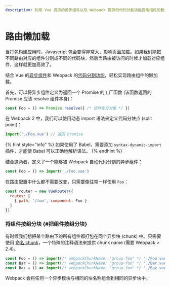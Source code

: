 ```yaml
---
description: 利用 Vue 提供的异步组件以及 Webpack 提供的代码分割功能提高组件加载效率
---
```


# 路由懒加载

当打包构建应用时，Javascript 包会变得非常大，影响页面加载。如果我们能把不同路由对应的组件分割成不同的代码块，然后当路由被访问的时候才加载对应组件，这样就更加高效了。

结合 Vue 的[异步组件](https://cn.vuejs.org/guide/components.html#%E5%BC%82%E6%AD%A5%E7%BB%84%E4%BB%B6)和 Webpack 的[代码分割功能](https://doc.webpack-china.org/guides/code-splitting-async/#require-ensure-/)，轻松实现路由组件的懒加载。

首先，可以将异步组件定义为返回一个 Promise 的工厂函数 \(该函数返回的 Promise 应该 resolve 组件本身\)：

```javascript
const Foo = () => Promise.resolve({ /* 组件定义对象 */ })
```

在 Webpack 2 中，我们可以使用动态 import 语法来定义代码分块点 \(split point\)：

```javascript
import('./Foo.vue') // 返回 Promise
```

{% hint style="info" %}
如果使用了 Babel，需要添加 `syntax-dynamic-import` 插件，才能使 Babel 可以正确地解析语法。
{% endhint %}

结合这两者，定义了一个能够被 Webpack 自动代码分割的异步组件：

```javascript
const Foo = () => import('./Foo.vue')
```

在路由配置中什么都不需要改变，只需要像往常一样使用 `Foo`：

```javascript
const router = new VueRouter({
  routes: [
    { path: '/foo', component: Foo }
  ]
})
```

### 将组件按组分块 {#把组件按组分块}

有时候我们想把某个路由下的所有组件都打包在同个异步块 \(chunk\) 中。只需要使用 [命名 chunk](https://webpack.js.org/guides/code-splitting-require/#chunkname)，一个特殊的注释语法来提供 chunk name \(需要 Webpack &gt; 2.4\)。

```javascript
const Foo = () => import(/* webpackChunkName: "group-foo" */ './Foo.vue')
const Bar = () => import(/* webpackChunkName: "group-foo" */ './Bar.vue')
const Baz = () => import(/* webpackChunkName: "group-foo" */ './Baz.vue')
```

Webpack 会将任何一个异步模块与相同的块名称组合到相同的异步块中。

